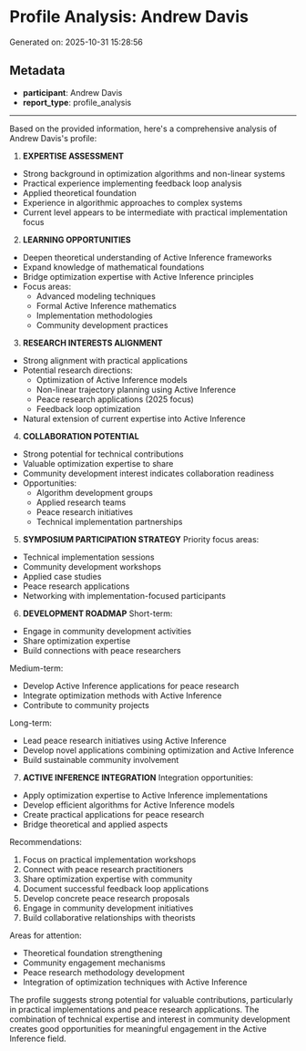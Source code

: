 # Profile Analysis: Andrew Davis

Generated on: 2025-10-31 15:28:56

## Metadata

- **participant**: Andrew Davis
- **report_type**: profile_analysis

---

Based on the provided information, here's a comprehensive analysis of Andrew Davis's profile:

1. **EXPERTISE ASSESSMENT**
- Strong background in optimization algorithms and non-linear systems
- Practical experience implementing feedback loop analysis
- Applied theoretical foundation
- Experience in algorithmic approaches to complex systems
- Current level appears to be intermediate with practical implementation focus

2. **LEARNING OPPORTUNITIES**
- Deepen theoretical understanding of Active Inference frameworks
- Expand knowledge of mathematical foundations
- Bridge optimization expertise with Active Inference principles
- Focus areas:
  * Advanced modeling techniques
  * Formal Active Inference mathematics
  * Implementation methodologies
  * Community development practices

3. **RESEARCH INTERESTS ALIGNMENT**
- Strong alignment with practical applications
- Potential research directions:
  * Optimization of Active Inference models
  * Non-linear trajectory planning using Active Inference
  * Peace research applications (2025 focus)
  * Feedback loop optimization
- Natural extension of current expertise into Active Inference

4. **COLLABORATION POTENTIAL**
- Strong potential for technical contributions
- Valuable optimization expertise to share
- Community development interest indicates collaboration readiness
- Opportunities:
  * Algorithm development groups
  * Applied research teams
  * Peace research initiatives
  * Technical implementation partnerships

5. **SYMPOSIUM PARTICIPATION STRATEGY**
Priority focus areas:
- Technical implementation sessions
- Community development workshops
- Applied case studies
- Peace research applications
- Networking with implementation-focused participants

6. **DEVELOPMENT ROADMAP**
Short-term:
- Engage in community development activities
- Share optimization expertise
- Build connections with peace researchers

Medium-term:
- Develop Active Inference applications for peace research
- Integrate optimization methods with Active Inference
- Contribute to community projects

Long-term:
- Lead peace research initiatives using Active Inference
- Develop novel applications combining optimization and Active Inference
- Build sustainable community involvement

7. **ACTIVE INFERENCE INTEGRATION**
Integration opportunities:
- Apply optimization expertise to Active Inference implementations
- Develop efficient algorithms for Active Inference models
- Create practical applications for peace research
- Bridge theoretical and applied aspects

Recommendations:
1. Focus on practical implementation workshops
2. Connect with peace research practitioners
3. Share optimization expertise with community
4. Document successful feedback loop applications
5. Develop concrete peace research proposals
6. Engage in community development initiatives
7. Build collaborative relationships with theorists

Areas for attention:
- Theoretical foundation strengthening
- Community engagement mechanisms
- Peace research methodology development
- Integration of optimization techniques with Active Inference

The profile suggests strong potential for valuable contributions, particularly in practical implementations and peace research applications. The combination of technical expertise and interest in community development creates good opportunities for meaningful engagement in the Active Inference field.